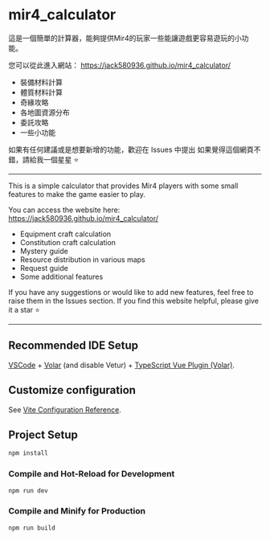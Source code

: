 # mir4_calculator

這是一個簡單的計算器，能夠提供Mir4的玩家一些能讓遊戲更容易遊玩的小功能。

您可以從此進入網站： https://jack580936.github.io/mir4_calculator/

* 裝備材料計算
* 體質材料計算
* 奇緣攻略
* 各地圖資源分布
* 委託攻略
* 一些小功能

如果有任何建議或是想要新增的功能，歡迎在 Issues 中提出
如果覺得這個網頁不錯，請給我一個星星 ⭐

---

This is a simple calculator that provides Mir4 players with some small features to make the game easier to play.

You can access the website here: https://jack580936.github.io/mir4_calculator/

* Equipment craft calculation
* Constitution craft calculation
* Mystery guide
* Resource distribution in various maps
* Request guide
* Some additional features

If you have any suggestions or would like to add new features, feel free to raise them in the Issues section.
If you find this website helpful, please give it a star ⭐

----

## Recommended IDE Setup

[VSCode](https://code.visualstudio.com/) + [Volar](https://marketplace.visualstudio.com/items?itemName=Vue.volar) (and disable Vetur) + [TypeScript Vue Plugin (Volar)](https://marketplace.visualstudio.com/items?itemName=Vue.vscode-typescript-vue-plugin).

## Customize configuration

See [Vite Configuration Reference](https://vitejs.dev/config/).

## Project Setup

```sh
npm install
```

### Compile and Hot-Reload for Development

```sh
npm run dev
```

### Compile and Minify for Production

```sh
npm run build
```
